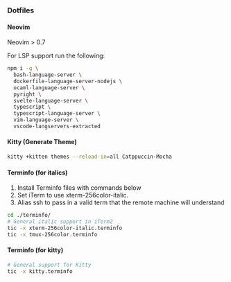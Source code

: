 ### Dotfiles

#### Neovim

Neovim > 0.7

For LSP support run the following:

```bash
npm i -g \
  bash-language-server \
  dockerfile-language-server-nodejs \
  ocaml-language-server \
  pyright \
  svelte-language-server \
  typescript \
  typescript-language-server \
  vim-language-server \
  vscode-langservers-extracted
```

#### Kitty (Generate Theme)
```bash
kitty +kitten themes --reload-in=all Catppuccin-Mocha
```

#### Terminfo (for italics)

1. Install Terminfo files with commands below
2. Set iTerm to use xterm-256color-italic.
3. Alias ssh to pass in a valid term that the remote machine will understand

```bash
cd ./terminfo/
# General italic support in iTerm2
tic -x xterm-256color-italic.terminfo
tic -x tmux-256color.terminfo
```

#### Terminfo (for kitty)

```bash
# General support for Kitty
tic -x kitty.terminfo
```
